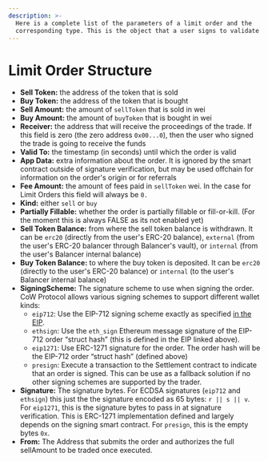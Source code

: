 ```yaml
---
description: >-
  Here is a complete list of the parameters of a limit order and the
  corresponding type. This is the object that a user signs to validate its order
---
```


# Limit Order Structure

* **Sell Token:** the address of the token that is sold
* **Buy Token:** the address of the token that is bought
* **Sell Amount:** the amount of `sellToken` that is sold in wei
* **Buy Amount:** the amount of `buyToken` that is bought in wei
* **Receiver:** the address that will receive the proceedings of the trade. If this field is zero (the zero address `0x00...0`), then the user who signed the trade is going to receive the funds
* **Valid To:** the timestamp (in seconds) until which the order is valid
* **App Data:** extra information about the order. It is ignored by the smart contract outside of signature verification, but may be used offchain for information on the order's origin or for referrals
* **Fee Amount:** the amount of fees paid in `sellToken` wei. In the case for Limit Orders this field will always be `0.`
* **Kind:** either `sell` or `buy`
* **Partially Fillable:** whether the order is partially fillable or fill-or-kill. (For the moment this is always FALSE as its not enabled yet)
* **Sell Token Balance:** from where the sell token balance is withdrawn. It can be `erc20` (directly from the user's ERC-20 balance), `external` (from the user's ERC-20 balancer through Balancer's vault), or `internal` (from the user's Balancer internal balance)
* **Buy Token Balance:** to where the buy token is deposited. It can be `erc20` (directly to the user's ERC-20 balance) or `internal` (to the user's Balancer internal balance)
* **SigningScheme:** The signature scheme to use when signing the order. CoW Protocol allows various signing schemes to support different wallet kinds:
  * `eip712`: Use the EIP-712 signing scheme exactly as specified [in the EIP](https://eips.ethereum.org/EIPS/eip-712).
  * `ethsign`: Use the `eth_sign` Ethereum message signature of the EIP-712 order “struct hash” (this is defined in the EIP linked above).
  * `eip1271`: Use ERC-1271 signature for the order. The order hash will be the EIP-712 order “struct hash” (defined above)
  * `presign`: Execute a transaction to the Settlement contract to indicate that an order is signed. This can be use as a fallback solution if no other signing schemes are supported by the trader.
* **Signature:** The signature bytes. For ECDSA signatures (`eip712` and `ethsign`) this just the the signature encoded as 65 bytes: `r || s || v`. For `eip1271`, this is the signature bytes to pass in at signature verification. This is ERC-1271 implementation defined and largely depends on the signing smart contract. For `presign`, this is the empty bytes `0x`.
* **From:** The Address that submits the order and authorizes the full sellAmount to be traded once executed.
